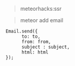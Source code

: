 > meteorhacks:ssr

> meteor add email  
```meteor
Email.send({
      to: to,
      from: from,
      subject : subject,
      html: html
});

```
